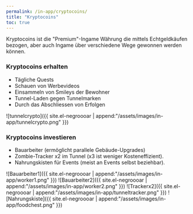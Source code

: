 ```yaml
---
permalink: /in-app/cryptocoins/
title: "Kryptocoins"
toc: true
---
```


Kryptocoins ist die "Premium"-Ingame Währung die mittels Echtgeldkäufen bezogen, aber auch Ingame über verschiedene Wege gewonnen werden können.

### Kryptocoins erhalten

- Tägliche Quests
- Schauen von Werbevideos
- Einsammeln von Smileys der Bewohner
- Tunnel-Laden gegen Tunnelmarken
- Durch das Abschliessen von Erfolgen

![tunnelcrypto]({{ site.el-negroooar | append:"/assets/images/in-app/tunnelcrypto.png" }})


### Kryptocoins investieren

- Bauarbeiter (ermöglicht parallele Gebäude-Upgrades)
- Zombie-Tracker x2 im Tunnel (x3 ist weniger Kosteneffizient).
- Nahrungskisten für Events (meist an Events selbst beziehbar).


![Bauarbeiter1]({{ site.el-negroooar | append:"/assets/images/in-app/worker1.png" }})
![Bauarbeiter2]({{ site.el-negroooar | append:"/assets/images/in-app/worker2.png" }})
![Trackerx2]({{ site.el-negroooar | append:"/assets/images/in-app/tunneltracker.png" }})
![Nahrungskiste]({{ site.el-negroooar | append:"/assets/images/in-app/foodchest.png" }})